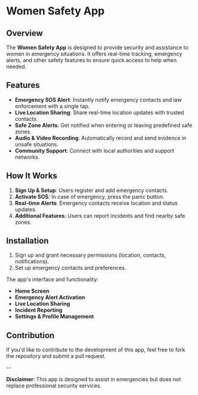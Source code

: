 # Women Safety App

## Overview
The **Women Safety App** is designed to provide security and assistance to women in emergency situations. It offers real-time tracking, emergency alerts, and other safety features to ensure quick access to help when needed.

## Features
- **Emergency SOS Alert**: Instantly notify emergency contacts and law enforcement with a single tap.
- **Live Location Sharing**: Share real-time location updates with trusted contacts.
- **Safe Zone Alerts**: Get notified when entering or leaving predefined safe zones.
- **Audio & Video Recording**: Automatically record and send evidence in unsafe situations.
- **Community Support**: Connect with local authorities and support networks.

## How It Works
1. **Sign Up & Setup**: Users register and add emergency contacts.
2. **Activate SOS**: In case of emergency, press the panic button.
3. **Real-time Alerts**: Emergency contacts receive location and status updates.
4. **Additional Features**: Users can report incidents and find nearby safe zones.

## Installation
1. Sign up and grant necessary permissions (location, contacts, notifications).
2. Set up emergency contacts and preferences.
   
 The app's interface and functionality:
- **Home Screen**
- **Emergency Alert Activation**
- **Live Location Sharing**
- **Incident Reporting**
- **Settings & Profile Management**

## Contribution
If you'd like to contribute to the development of this app, feel free to fork the repository and submit a pull request.

--

**Disclaimer**: This app is designed to assist in emergencies but does not replace  professional security services.

